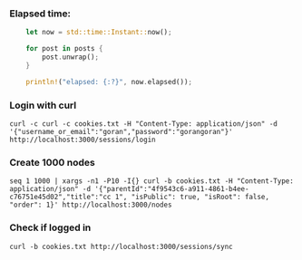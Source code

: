 ### Elapsed time:

```rust 
    let now = std::time::Instant::now();

    for post in posts {
        post.unwrap();
    }

    println!("elapsed: {:?}", now.elapsed());
```

### Login with curl
    curl -c curl -c cookies.txt -H "Content-Type: application/json" -d '{"username_or_email":"goran","password":"gorangoran"}' http://localhost:3000/sessions/login

### Create 1000 nodes
    seq 1 1000 | xargs -n1 -P10 -I{} curl -b cookies.txt -H "Content-Type: application/json" -d '{"parentId":"4f9543c6-a911-4861-b4ee-c76751e45d02","title":"cc 1", "isPublic": true, "isRoot": false, "order": 1}' http://localhost:3000/nodes


### Check if logged in
    curl -b cookies.txt http://localhost:3000/sessions/sync 